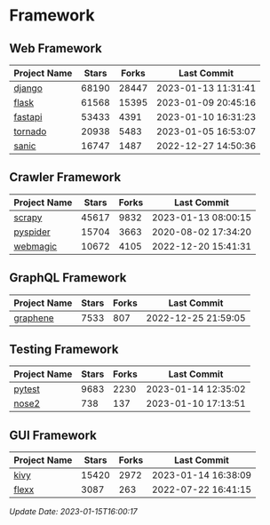 # Framework

## Web Framework
| Project Name | Stars | Forks | Last Commit |
| ------------ | ----- | ----- | ----------- |
| [django](https://github.com/django/django) | 68190 | 28447 | 2023-01-13 11:31:41 |
| [flask](https://github.com/pallets/flask) | 61568 | 15395 | 2023-01-09 20:45:16 |
| [fastapi](https://github.com/tiangolo/fastapi) | 53433 | 4391 | 2023-01-10 16:31:23 |
| [tornado](https://github.com/tornadoweb/tornado) | 20938 | 5483 | 2023-01-05 16:53:07 |
| [sanic](https://github.com/sanic-org/sanic) | 16747 | 1487 | 2022-12-27 14:50:36 |

## Crawler Framework
| Project Name | Stars | Forks | Last Commit |
| ------------ | ----- | ----- | ----------- |
| [scrapy](https://github.com/scrapy/scrapy) | 45617 | 9832 | 2023-01-13 08:00:15 |
| [pyspider](https://github.com/binux/pyspider) | 15704 | 3663 | 2020-08-02 17:34:20 |
| [webmagic](https://github.com/code4craft/webmagic) | 10672 | 4105 | 2022-12-20 15:41:31 |

## GraphQL Framework
| Project Name | Stars | Forks | Last Commit |
| ------------ | ----- | ----- | ----------- |
| [graphene](https://github.com/graphql-python/graphene) | 7533 | 807 | 2022-12-25 21:59:05 |

## Testing Framework
| Project Name | Stars | Forks | Last Commit |
| ------------ | ----- | ----- | ----------- |
| [pytest](https://github.com/pytest-dev/pytest) | 9683 | 2230 | 2023-01-14 12:35:02 |
| [nose2](https://github.com/nose-devs/nose2) | 738 | 137 | 2023-01-10 17:13:51 |

## GUI Framework
| Project Name | Stars | Forks | Last Commit |
| ------------ | ----- | ----- | ----------- |
| [kivy](https://github.com/kivy/kivy) | 15420 | 2972 | 2023-01-14 16:38:09 |
| [flexx](https://github.com/flexxui/flexx) | 3087 | 263 | 2022-07-22 16:41:15 |

*Update Date: 2023-01-15T16:00:17*